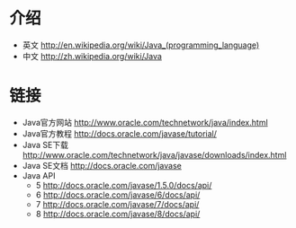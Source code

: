 # 介绍

- 英文 <http://en.wikipedia.org/wiki/Java_(programming_language)>
- 中文 <http://zh.wikipedia.org/wiki/Java>

# 链接

- Java官方网站 <http://www.oracle.com/technetwork/java/index.html>
- Java官方教程 <http://docs.oracle.com/javase/tutorial/>
- Java SE下载 <http://www.oracle.com/technetwork/java/javase/downloads/index.html>
- Java SE文档 <http://docs.oracle.com/javase>
- Java API
    + 5 <http://docs.oracle.com/javase/1.5.0/docs/api/>
    + 6 <http://docs.oracle.com/javase/6/docs/api/>
    + 7 <http://docs.oracle.com/javase/7/docs/api/>
    + 8 <http://docs.oracle.com/javase/8/docs/api/>
